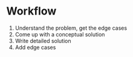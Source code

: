 # Workflow

1. Understand the problem, get the edge cases
2. Come up with a conceptual solution
3. Write detailed solution
4. Add edge cases
